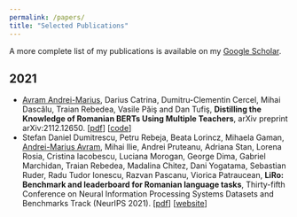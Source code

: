 ```yaml
---
permalink: /papers/
title: "Selected Publications"
---
```


A more complete list of my publications is available on my [Google Scholar](https://scholar.google.com/citations?user=00FWAZ0AAAAJ&hl=en).

## 2021

- <u>Avram Andrei-Marius</u>, Darius Catrina, Dumitru-Clementin Cercel, Mihai Dascălu, Traian Rebedea, Vasile Păiş and Dan Tufiş, **Distilling the Knowledge of Romanian BERTs Using Multiple Teachers**, arXiv preprint arXiv:2112.12650. \[[pdf](https://arxiv.org/abs/2112.12650)\] \[[code](https://github.com/racai-ai/Romanian-DistilBERT)\]
- Stefan Daniel Dumitrescu, Petru Rebeja, Beata Lorincz, Mihaela Gaman, <u>Andrei-Marius Avram</u>, Mihai Ilie, Andrei Pruteanu, Adriana Stan, Lorena Rosia, Cristina Iacobescu, Luciana Morogan, George Dima, Gabriel Marchidan, Traian Rebedea, Madalina Chitez, Dani Yogatama, Sebastian Ruder, Radu Tudor Ionescu, Razvan Pascanu, Viorica Patraucean, **LiRo: Benchmark and leaderboard for Romanian language tasks**, Thirty-fifth Conference on Neural Information Processing Systems Datasets and Benchmarks Track (NeurIPS 2021). \[[pdf](https://openreview.net/pdf?id=JH61CD7afTv)\] \[[website](https://lirobenchmark.github.io/)\]